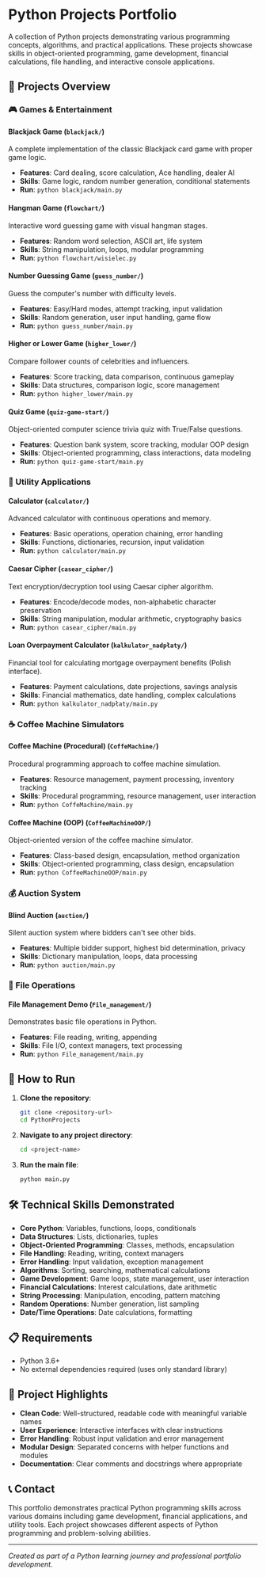 # Python Projects Portfolio

A collection of Python projects demonstrating various programming concepts, algorithms, and practical applications. These projects showcase skills in object-oriented programming, game development, financial calculations, file handling, and interactive console applications.

## 🎯 Projects Overview

### 🎮 Games & Entertainment

#### **Blackjack Game** (`blackjack/`)
A complete implementation of the classic Blackjack card game with proper game logic.
- **Features**: Card dealing, score calculation, Ace handling, dealer AI
- **Skills**: Game logic, random number generation, conditional statements
- **Run**: `python blackjack/main.py`

#### **Hangman Game** (`flowchart/`)
Interactive word guessing game with visual hangman stages.
- **Features**: Random word selection, ASCII art, life system
- **Skills**: String manipulation, loops, modular programming
- **Run**: `python flowchart/wisielec.py`

#### **Number Guessing Game** (`guess_number/`)
Guess the computer's number with difficulty levels.
- **Features**: Easy/Hard modes, attempt tracking, input validation
- **Skills**: Random generation, user input handling, game flow
- **Run**: `python guess_number/main.py`

#### **Higher or Lower Game** (`higher_lower/`)
Compare follower counts of celebrities and influencers.
- **Features**: Score tracking, data comparison, continuous gameplay
- **Skills**: Data structures, comparison logic, score management
- **Run**: `python higher_lower/main.py`

#### **Quiz Game** (`quiz-game-start/`)
Object-oriented computer science trivia quiz with True/False questions.
- **Features**: Question bank system, score tracking, modular OOP design
- **Skills**: Object-oriented programming, class interactions, data modeling
- **Run**: `python quiz-game-start/main.py`

### 🔧 Utility Applications

#### **Calculator** (`calculator/`)
Advanced calculator with continuous operations and memory.
- **Features**: Basic operations, operation chaining, error handling
- **Skills**: Functions, dictionaries, recursion, input validation
- **Run**: `python calculator/main.py`

#### **Caesar Cipher** (`casear_cipher/`)
Text encryption/decryption tool using Caesar cipher algorithm.
- **Features**: Encode/decode modes, non-alphabetic character preservation
- **Skills**: String manipulation, modular arithmetic, cryptography basics
- **Run**: `python casear_cipher/main.py`

#### **Loan Overpayment Calculator** (`kalkulator_nadpłaty/`)
Financial tool for calculating mortgage overpayment benefits (Polish interface).
- **Features**: Payment calculations, date projections, savings analysis
- **Skills**: Financial mathematics, date handling, complex calculations
- **Run**: `python kalkulator_nadpłaty/main.py`

### ☕ Coffee Machine Simulators

#### **Coffee Machine (Procedural)** (`CoffeMachine/`)
Procedural programming approach to coffee machine simulation.
- **Features**: Resource management, payment processing, inventory tracking
- **Skills**: Procedural programming, resource management, user interaction
- **Run**: `python CoffeMachine/main.py`

#### **Coffee Machine (OOP)** (`CoffeeMachineOOP/`)
Object-oriented version of the coffee machine simulator.
- **Features**: Class-based design, encapsulation, method organization
- **Skills**: Object-oriented programming, class design, encapsulation
- **Run**: `python CoffeeMachineOOP/main.py`

### 💰 Auction System

#### **Blind Auction** (`auction/`)
Silent auction system where bidders can't see other bids.
- **Features**: Multiple bidder support, highest bid determination, privacy
- **Skills**: Dictionary manipulation, loops, data processing
- **Run**: `python auction/main.py`

### 📁 File Operations

#### **File Management Demo** (`File_management/`)
Demonstrates basic file operations in Python.
- **Features**: File reading, writing, appending
- **Skills**: File I/O, context managers, text processing
- **Run**: `python File_management/main.py`

## 🚀 How to Run

1. **Clone the repository**:
   ```bash
   git clone <repository-url>
   cd PythonProjects
   ```

2. **Navigate to any project directory**:
   ```bash
   cd <project-name>
   ```

3. **Run the main file**:
   ```bash
   python main.py
   ```

## 🛠️ Technical Skills Demonstrated

- **Core Python**: Variables, functions, loops, conditionals
- **Data Structures**: Lists, dictionaries, tuples
- **Object-Oriented Programming**: Classes, methods, encapsulation
- **File Handling**: Reading, writing, context managers
- **Error Handling**: Input validation, exception management
- **Algorithms**: Sorting, searching, mathematical calculations
- **Game Development**: Game loops, state management, user interaction
- **Financial Calculations**: Interest calculations, date arithmetic
- **String Processing**: Manipulation, encoding, pattern matching
- **Random Operations**: Number generation, list sampling
- **Date/Time Operations**: Date calculations, formatting

## 📋 Requirements

- Python 3.6+
- No external dependencies required (uses only standard library)

## 🎯 Project Highlights

- **Clean Code**: Well-structured, readable code with meaningful variable names
- **User Experience**: Interactive interfaces with clear instructions
- **Error Handling**: Robust input validation and error management
- **Modular Design**: Separated concerns with helper functions and modules
- **Documentation**: Clear comments and docstrings where appropriate

## 📞 Contact

This portfolio demonstrates practical Python programming skills across various domains including game development, financial applications, and utility tools. Each project showcases different aspects of Python programming and problem-solving abilities.

---

*Created as part of a Python learning journey and professional portfolio development.*